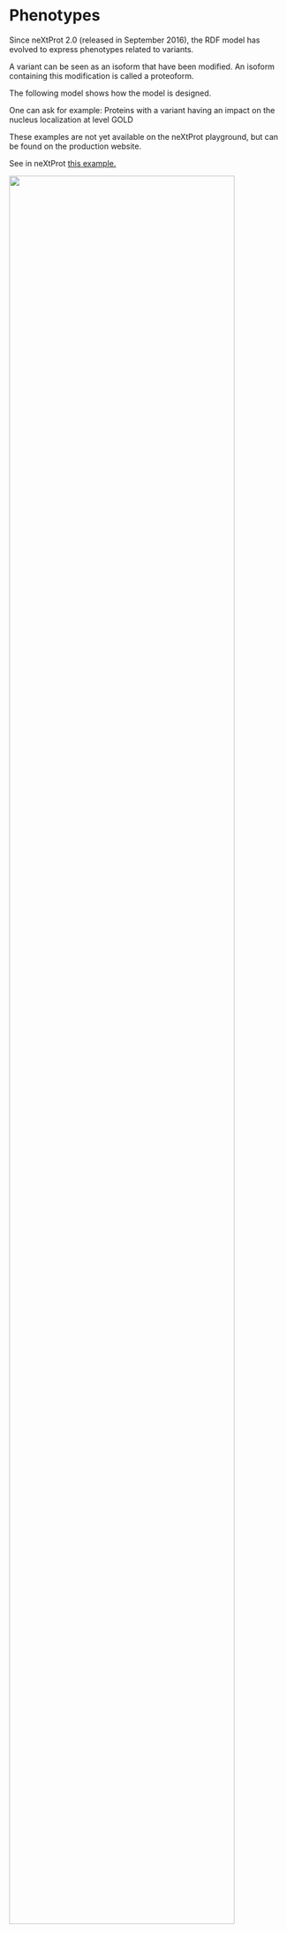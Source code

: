 # Phenotypes

Since neXtProt 2.0 (released in September 2016), the RDF model has evolved to express phenotypes related to variants.

A variant can be seen as an isoform that have been modified. An isoform containing this modification is called a proteoform.

The following model shows how the model is designed.

One can ask for example: Proteins with a variant having an impact on the nucleus localization at level GOLD

These examples are not yet available on the neXtProt playground, but can be found on the production website.

See in neXtProt <a href="https://www.nextprot.org/proteins/search?mode=advanced&queryId=NXQ_00147" target="_blank">this example.</a>

<a href="assets/rdf-phenotypes.png" target="_blank"><img width="90%" src="assets/rdf-phenotypes.png"/></a>
